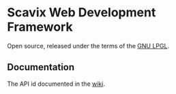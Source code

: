Scavix Web Development Framework
================================

Open source, released under the terms of the [GNU LPGL](http://www.opensource.org/licenses/lgpl-license.php).

Documentation
-------------

The API id documented in the [wiki](./wiki/).
